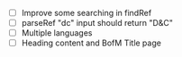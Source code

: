 - [ ] Improve some searching in findRef
- [ ] parseRef "dc" input should return "D&C"
- [ ] Multiple languages
- [ ] Heading content and BofM Title page
